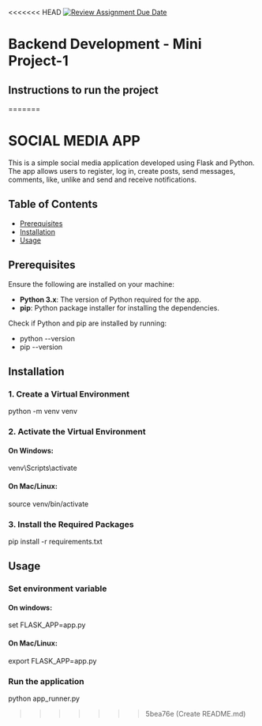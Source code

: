 <<<<<<< HEAD
[![Review Assignment Due Date](https://classroom.github.com/assets/deadline-readme-button-22041afd0340ce965d47ae6ef1cefeee28c7c493a6346c4f15d667ab976d596c.svg)](https://classroom.github.com/a/Lk_oYyvo)
# Backend Development - Mini Project-1

## Instructions to run the project
=======
# SOCIAL MEDIA APP

This is a simple social media application developed using Flask and Python. The app allows users to register, log in, create posts, send messages, comments, like, unlike and send and receive notifications.

## Table of Contents
- [Prerequisites](#prerequisites)
- [Installation](#installation)
- [Usage](#usage)

## Prerequisites

Ensure the following are installed on your machine:

- **Python 3.x**: The version of Python required for the app.
- **pip**: Python package installer for installing the dependencies.

Check if Python and pip are installed by running:


- python --version
- pip --version


## Installation
### 1. Create a Virtual Environment
python -m venv venv

### 2. Activate the Virtual Environment
#### On Windows:
venv\Scripts\activate
#### On Mac/Linux:
source venv/bin/activate

### 3. Install the Required Packages
pip install -r requirements.txt


## Usage
### Set environment variable
#### On windows:
set FLASK_APP=app.py
#### On Mac/Linux:
export FLASK_APP=app.py

### Run the application
python app_runner.py
>>>>>>> 5bea76e (Create README.md)
